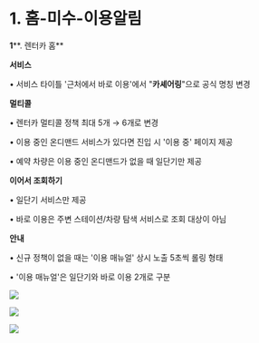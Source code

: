 # 1. 홈-미수-이용알림

**1****. 렌터카 홈**

**서비스**

• 서비스 타이틀 '근처에서 바로 이용'에서 "**카셰어링**"으로 공식 명칭 변경

**멀티콜**

• 렌터카 멀티콜 정책 최대 5개 → 6개로 변경

• 이용 중인 온디맨드 서비스가 있다면 진입 시 '이용 중' 페이지 제공

• 예약 차량은 이용 중인 온디맨드가 없을 때 일단기만 제공

**이어서 조회하기**

• 일단기 서비스만 제공

• 바로 이용은 주변 스테이션/차량 탐색 서비스로 조회 대상이 아님

**안내**

• 신규 정책이 없을 때는 '이용 매뉴얼' 상시 노출 5초씩 롤링 형태

• '이용 매뉴얼'은 일단기와 바로 이용 2개로 구분

![](https://kakaomobilitysupport.zendesk.com/hc/article_attachments/34342610564633)

![](https://kakaomobilitysupport.zendesk.com/hc/article_attachments/35557332714393)

![](https://kakaomobilitysupport.zendesk.com/hc/article_attachments/35557332782105)